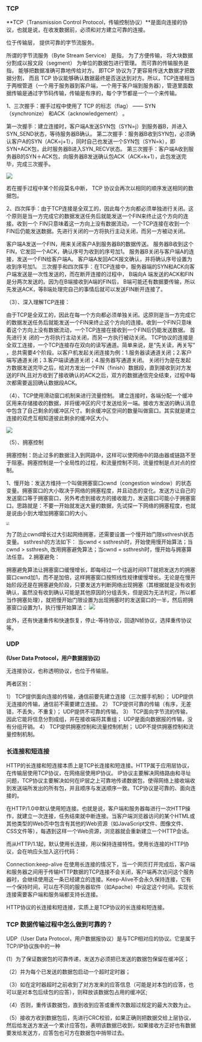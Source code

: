 ### TCP

**TCP（Transmission Control Protocol，传输控制协议）**是面向连接的协议，也就是说，在收发数据前，必须和对方建立可靠的连接。

 位于传输层， 提供可靠的字节流服务。

所谓的字节流服务（Byte Stream Service） 是指， 为了方便传输， 将大块数据分割成以报文段（segment） 为单位的数据包进行管理。 而可靠的传输服务是指， 能够把数据准确可靠地传给对方。 即TCP 协议为了更容易传送大数据才把数据分割， 而且 TCP 协议能够确认数据最终是否送达到对方。所以，TCP连接相当于两根管道（一个用于服务器到客户端，一个用于客户端到服务器），管道里面数据传输是通过字节码传输，传输是有序的，每个字节都是一个一个来传输。



1、三次握手：握手过程中使用了 TCP 的标志（flag） —— SYN（synchronize） 和ACK（acknowledgement） 。

第一次握手：建立连接时，客户端A发送SYN包（SYN=j）到服务器B，并进入SYN_SEND状态，等待服务器B确认。
第二次握手：服务器B收到SYN包，必须确认客户A的SYN（ACK=j+1），同时自己也发送一个SYN包（SYN=k），即SYN+ACK包，此时服务器B进入SYN_RECV状态。
第三次握手：客户端A收到服务器B的SYN＋ACK包，向服务器B发送确认包ACK（ACK=k+1），此包发送完毕，完成三次握手。

![](../images/web/tcp-1.png)

若在握手过程中某个阶段莫名中断， TCP 协议会再次以相同的顺序发送相同的数据包。

2、四次挥手：由于TCP连接是全双工的，因此每个方向都必须单独进行关闭。这个原则是当一方完成它的数据发送任务后就能发送一个FIN来终止这个方向的连接。收到一个 FIN只意味着这一方向上没有数据流动，一个TCP连接在收到一个FIN后仍能发送数据。先进行关闭的一方将执行主动关闭，而另一方被动关闭。

客户端A发送一个FIN，用来关闭客户A到服务器B的数据传送。
服务器B收到这个FIN，它发回一个ACK，确认序号为收到的序号加1。
服务器B关闭与客户端A的连接，发送一个FIN给客户端A。
客户端A发回ACK报文确认，并将确认序号设置为收到序号加1。
三次握手和四次挥手：在TCP连接中，服务器端的SYN和ACK向客户端发送是一次性发送的，而在断开连接的过程中， B端向A
端发送的ACK和FIN是分两次发送的。因为在B端接收到A端的FIN后， B端可能还有数据要传输，所以先发送ACK，等B端处理完自己的事情后就可以发送FIN断开连接了。

（3）、深入理解TCP连接： 

由于TCP是全双工的，因此在每一个方向都必须单独关闭。这原则是当一方完成它的数据发送任务后就能发送一个FIN来终止这个方向的连接。收到一个FIN只意味着这个方向上没有数据流动，一个TCP连接在接收到一个FIN后仍能发送数据。 首先进行关
闭的一方将执行主动关闭，而另一方执行被动关闭。
TCP协议的连接是全双工连接，一个TCP连接存在双向的读写通道。简单来说，是“先关读，再关写” ，总共需要4个阶段。以客户机发起关闭连接为例：1.服务器读通道关闭；2.客户端写通道关闭；3.客户端读通道关闭；4.服务器写通道关闭。
关闭行为是在发起方数据发送完毕之后，给对方发出一个FIN（finish）数据段，直到接收到对方发送的FIN,且对方收到了接收确认的ACK之后，双方的数据通信完全结束，过程中每次都需要返回确认数据段ACK。

（4）、TCP使用滑动窗口机制来进行流量控制。
建立连接时，各端分配一个缓冲区用来存储接收的数据，并将缓冲区的尺寸发送给另一端。接收方发送的确认消息中包含了自己剩余的缓冲区尺寸。剩余缓冲区空间的数量叫做窗口。其实就是建立连接的双虎互相知道彼此剩余的缓冲区大小。

![](../images/web/tcp-2.png)

（5）、拥塞控制

拥塞控制：防止过多的数据注入到网路中，这样可以使网络中的路由器或链路不至于阻塞。拥塞控制是一个全局性的过程，和流量控制不同，流量控制是点对点的控制。

1、慢开始：发送方维持一个叫做拥塞窗口cwnd（congestion window）的状态变量。拥塞窗口的大小取决于网络的拥塞程度，并且动态的变化。发送方让自己的发送窗口等于拥塞窗口，另外考虑到接收方的接收能力，发送窗口可能小于拥塞窗口。思路就是：不要一开始就发送大量的数据，先试探一下网络的拥塞程度，也就是说由小到大增加拥塞窗口的大小。

<img src="../images/web/tcp-3.jpg" style="zoom:50%;" />

为了防止cwnd增长过大引起网络拥塞，还需要设置一个慢开始门限ssthresh状态变量。 ssthresh的方法如下：
当cwnd < ssthresh时，开始使用慢开始算法；当cwnd > ssthresh, 改用拥塞避免算法；当cwnd = ssthresh时，慢开始与拥塞算法任意。
 2.拥塞避免：

拥塞避免算法让拥塞窗口缓慢增长，即每经过一个往返时间RTT就把发送方的拥塞窗口cwnd加1，而不是加倍，这样拥塞窗口按照线性规律缓慢增长。无论是在慢开始阶段还是在拥塞避免阶段，只要发送方判断网络出现拥塞（其根据就是没有收到确认，虽然没有收到确认可能是其他原因的分组丢失，但是因为⽆法判定，所以都当作拥塞处理），就把慢开始门限设置为出现拥塞时的发送窗口的一半，然后把拥塞窗口设置为1，执行慢开始算法：
![](../images/web/tcp-4.png)

此外，还有快速重传和快速恢复，停止-等待协议，回退N帧协议，选择重传协议等。 



### UDP

**(User Data Protocol，用户数据报协议)**

无连接协议，也称透明协议，也位于传输层。

两者区别：

1） TCP提供面向连接的传输，通信前要先建立连接（三次握手机制）； UDP提供无连接的传输，通信前不需要建立连接。
2） TCP提供可靠的传输（有序，无差错，不丢失，不重复）； UDP提供不可靠的传输。
3） TCP面向字节流的传输，因此它能将信息分割成组，并在接收端将其重组； UDP是面向数据报的传输，没有分组开销。
4） TCP提供拥塞控制和流量控制机制； UDP不提供拥塞控制和流量控制机制。

### 长连接和短连接
​       HTTP的长连接和短连接本质上是TCP长连接和短连接。HTTP属于应用层协议，在传输层使用TCP协议，在网络层使用IP协议。 IP协议主要解决网络路由和寻址问题，TCP协议主要解决如何在IP层之上可靠地传递数据包，使得网络上接收端收到发送端所发出的所有包，并且顺序与发送顺序一致。TCP协议是可靠的、面向连接的。

在HTTP/1.0中默认使用短连接。也就是说，客户端和服务器每进行一次HTTP操作，就建立一次连接，任务结束就中断连接。当客户端浏览器访问的某个HTML或其他类型的Web页中包含有其他的Web资源（如JavaScript文件、图像文件、CSS文件等），每遇到这样一个Web资源，浏览器就会重新建立一个HTTP会话。

而从HTTP/1.1起，默认使用长连接，用以保持连接特性。使用长连接的HTTP协议，会在响应头加入这行代码：

Connection:keep-alive
在使用长连接的情况下，当一个网页打开完成后，客户端和服务器之间用于传输HTTP数据的TCP连接不会关闭，客户端再次访问这个服务器时，会继续使用这一条已经建立的连接。Keep-Alive不会永久保持连接，它有一个保持时间，可以在不同的服务器软件（如Apache）中设定这个时间。实现长连接需要客户端和服务端都支持长连接。

HTTP协议的长连接和短连接，实质上是TCP协议的长连接和短连接。



###  TCP 数据传输过程中怎么做到可靠的？

UDP（User Data Protocol，用户数据报协议）是与TCP相对应的协议。它是属于TCP/IP协议族中的一种

   (1）为了保证数据包的可靠传递，发送方必须把已发送的数据包保留在缓冲区； 

（2）并为每个已发送的数据包启动一个超时定时器； 

（3）如在定时器超时之前收到了对方发来的应答信息（可能是对本包的应答，也可以是对本包后续包的应答），则释放该数据包占用的缓冲区; 

（4）否则，重传该数据包，直到收到应答或重传次数超过规定的最大次数为止。

（5）接收方收到数据包后，先进行CRC校验，如果正确则把数据交给上层协议，然后给发送方发送一个累计应答包，表明该数据已收到，如果接收方正好也有数据要发给发送方，应答包也可方在数据包中捎带过去。